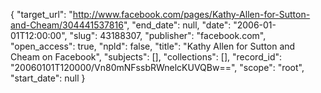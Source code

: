 {
  "target_url": "http://www.facebook.com/pages/Kathy-Allen-for-Sutton-and-Cheam/304441537816", 
  "end_date": null, 
  "date": "2006-01-01T12:00:00", 
  "slug": 43188307, 
  "publisher": "facebook.com", 
  "open_access": true, 
  "npld": false, 
  "title": "Kathy Allen for Sutton and Cheam on Facebook", 
  "subjects": [], 
  "collections": [], 
  "record_id": "20060101T120000/Vn80mNFssbRWnelcKUVQBw==", 
  "scope": "root", 
  "start_date": null
}

